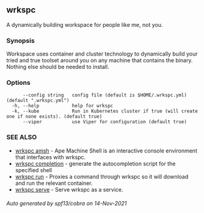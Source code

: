 ## wrkspc

A dynamically building workspace for people like me, not you.

### Synopsis


Workspace uses container and cluster technology to dynamically build your tried and true toolset around
you on any machine that contains the binary. Nothing else should be needed to install.


### Options

```
      --config string   config file (default is $HOME/.wrkspc.yml) (default ".wrkspc.yml")
  -h, --help            help for wrkspc
  -k, --kube            Run in Kubernetes cluster if true (will create one if none exists). (default true)
      --viper           use Viper for configuration (default true)
```

### SEE ALSO

* [wrkspc amsh](wrkspc_amsh.md)	 - Ape Machine Shell is an interactive console environment that interfaces with wrkspc.
* [wrkspc completion](wrkspc_completion.md)	 - generate the autocompletion script for the specified shell
* [wrkspc run](wrkspc_run.md)	 - Proxies a command through wrkspc so it will download and run the relevant container.
* [wrkspc serve](wrkspc_serve.md)	 - Serve wrkspc as a service.

###### Auto generated by spf13/cobra on 14-Nov-2021
